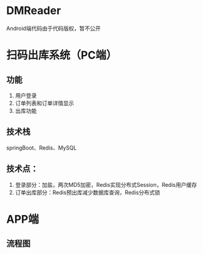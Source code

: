 # DMReader
Android端代码由于代码版权，暂不公开
# 扫码出库系统（PC端）
## 功能
1. 用户登录
2. 订单列表和订单详情显示
3. 出库功能
## 技术栈
springBoot、Redis、MySQL
## 技术点：
1. 登录部分：加盐，两次MD5加密，Redis实现分布式Session，Redis用户缓存
2. 订单出库部分：Redis预出库减少数据库查询，Redis分布式锁
# APP端
## 流程图
